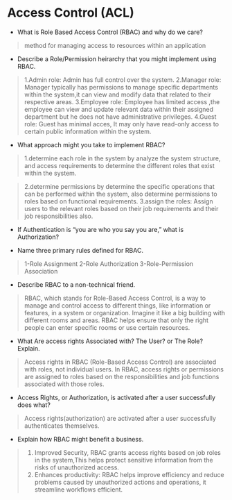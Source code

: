 # Access Control (ACL)

- What is Role Based Access Control (RBAC) and why do we care?
>method for managing access to resources within an application

- Describe a Role/Permission heirarchy that you might implement using RBAC.
>1.Admin role: Admin has full control over the system.
>2.Manager role: Manager typically has permissions to manage specific departments within the system,it can view and modify data that related to their respective areas.
>3.Employee role: Employee has limited access ,the employee can view and update relevant data within their assigned department but he does not have administrative privileges.
>4.Guest role: Guest has minimal acces, It may only have read-only access to certain public information within the system.

- What approach might you take to implement RBAC?
>1.determine each role in the system by analyze the system structure, and access requirements to determine the different roles that exist within the system.

> 2.determine permissions by determine the specific operations that can be performed within the system, also determine permissions to roles based on functional requirements.
>3.assign the roles: Assign users to the relevant roles based on their job requirements and their job responsibilities also.

- If Authentication is “you are who you say you are,” what is Authorization?

- Name three primary rules defined for RBAC.
> 1-Role Assignment
> 2-Role Authorization
> 3-Role-Permission Association

- Describe RBAC to a non-technical friend.
>RBAC, which stands for Role-Based Access Control, is a way to manage and control access to different things, like information or features, in a system or organization. Imagine it like a big building with different rooms and areas. RBAC helps ensure that only the right people can enter specific rooms or use certain resources.

- What Are access rights Associated with? The User? or The Role? Explain.
>Access rights in RBAC (Role-Based Access Control) are associated with roles, not individual users.
>In RBAC, access rights or permissions are assigned to roles based on the responsibilities and job functions associated with those roles.

- Access Rights, or Authorization, is activated after a user successfully does what?
> Access rights(authorization) are activated after a user successfully authenticates themselves.

- Explain how RBAC might benefit a business.
>1. Improved Security, RBAC grants access rights based on job roles in the system,This helps protect sensitive information from the risks of unauthorized access.
>2. Enhances productivity: RBAC helps improve efficiency and reduce problems caused by unauthorized actions and operations, it streamline workflows efficient.

